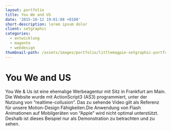 ```yaml
---
layout: portfolio
title: You We and US
date: '2015-10-12 19:01:08 +0100'
short-description: lorem ipsum dolor
client: setgraphic
categories:
  - entwicklung
  - magento
  - webdesign
thumbnail-path: /assets/images/portfolio/littlemagpie-setgraphic-portfolio.jpg
---
```


# You We and US

You We & Us ist eine ehemalige Werbeagentur mit Sitz in Frankfurt am Main. Die Website wurde mit ActionScript3 (AS3) programmiert, unter der  Nutzung von “realtime-collusion”. Das zu sehende Video gilt als Referenz für unsere Motion-Design Fähigkeiten.Die Anwendung von Flash Animationen auf Mobilgeräten von “Apple” wird nicht optimal unterstützt. Deshalb ist dieses Beispiel nur als Demonstration zu betrachten und zu sehen.
